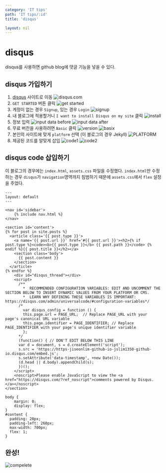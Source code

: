 ```yaml
---
category: 'IT tips'
path: 'IT tips/:id'
title: 'disqus'

layout: nil
---
```


# disqus
disqus를 사용하면 github blog에 댓글 기능을 넣을 수 있다.

## disqus 가입하기
1. [disqus](https://disqus.com/) 사이트로 이동
![disqus.com](../img/disqus/disqus_1.PNG)
2. `GET STARTED` 버튼 클릭
![get started](../img/disqus/disqus_2.PNG)
3. 계정이 없는 경우 `Signup`, 있는 경우 `Login`
![signup](../img/disqus/disqus_3.PNG)
4. 내 블로그에 적용할거니 `I want to install Disqus on my site` 클릭
![install](../img/disqus/disqus_4.PNG)
5. 정보 입력
![input data before](../img/disqus/disqus_5.PNG)
![input data after](../img/disqus/disqus_6.PNG)
6. 무료 버전을 사용하려면 `Basic` 클릭
![version](../img/disqus/disqus_7.PNG)
![basix](../img/disqus/disqus_8.PNG)
7. 본인의 사이트에 맞게 `platform` 선택 (이 블로그의 경우 Jekyll)
![PLATFORM](../img/disqus/disqus_9.PNG)
8. 제공된 코드를 알맞게 삽입
![code1](../img/disqus/disqus_10.PNG)
![code2](../img/disqus/disqus_11.PNG)

## disqus code 삽입하기
이 블로그의 경우에는 `index.html`, `assets.css` 파일을 수정했다.
`index.html`만 수정하는 경우 `disqus`가 `navigation`영역까지 침범하기 때문에 `assets.css`에서 `flex` 설정을 주었다.

```
---
layout: default
---

<nav id='sidebar'>
	{% include nav.html %}
</nav>

<section id='content'>
{% for post in site.posts %}
  <article class='{{ post.type }}'>
    <a name='{{ post.url }}' href='#{{ post.url }}'><h2>{% if post.type %}<code><b>{{ post.type }}</b> {{ post.path }}</code> {% endif %}{{ post.title }}</h2></a>
    <section class='body'>
      {{ post.content }}
    </section>
  </article>
{% endfor %}
	<div id="disqus_thread"></div>
    <script>
      /**
        *  RECOMMENDED CONFIGURATION VARIABLES: EDIT AND UNCOMMENT THE SECTION BELOW TO INSERT DYNAMIC VALUES FROM YOUR PLATFORM OR CMS.
        *  LEARN WHY DEFINING THESE VARIABLES IS IMPORTANT: https://disqus.com/admin/universalcode/#configuration-variables*/
      /*
        var disqus_config = function () {
        this.page.url = PAGE_URL;  // Replace PAGE_URL with your page's canonical URL variable
        this.page.identifier = PAGE_IDENTIFIER; // Replace PAGE_IDENTIFIER with your page's unique identifier variable
        };
      */
      (function() { // DON'T EDIT BELOW THIS LINE
      var d = document, s = d.createElement('script');
      s.src = 'https://https-jiseonlim-github-io-jslim1350-github-io.disqus.com/embed.js';
      s.setAttribute('data-timestamp', +new Date());
      (d.head || d.body).appendChild(s);
      })();
    </script>
    <noscript>Please enable JavaScript to view the <a href="https://disqus.com/?ref_noscript">comments powered by Disqus.</a></noscript>
</section>
```
```
body {
    margin: 0;
    display: flex;
}
#content {
  padding: 20px;
  padding-left: 260px;
  max-width: 700px;
  flex: 1;
}
```

## 완성!
![compelete](../img/disqus/disqus_12.PNG)
